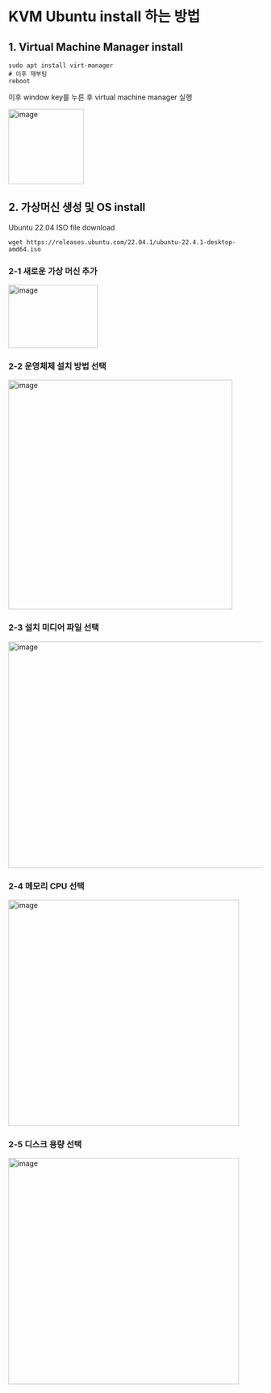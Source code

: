 # KVM Ubuntu install 하는 방법
## 1. Virtual Machine Manager install
```
sudo apt install virt-manager
# 이후 재부팅
reboot

```
이후 window key를 누른 후 virtual machine manager 실행

<img width="149" height="149" alt="image" src="https://github.com/user-attachments/assets/47652197-8b9f-4032-a666-070d27b42b38" />

## 2. 가상머신 생성 및 OS install
Ubuntu 22.04 ISO file download
```
wget https://releases.ubuntu.com/22.04.1/ubuntu-22.4.1-desktop-amd64.iso
```
### 2-1 새로운 가상 머신 추가 

<img width="177" height="125" alt="image" src="https://github.com/user-attachments/assets/2aa1a814-a1e4-4a56-a8b9-8bcb45a906af" />

### 2-2 운영체제 설치 방법 선택 

<img width="444" height="454" alt="image" src="https://github.com/user-attachments/assets/9047c8c1-3142-4945-b75d-03c3c0f1af7c" />


### 2-3 설치 미디어 파일 선택 

<img width="1755" height="448" alt="image" src="https://github.com/user-attachments/assets/9f8067f8-ac1c-4d04-9bf7-332d0aa94f54" />

### 2-4 메모리 CPU 선택

<img width="457" height="448" alt="image" src="https://github.com/user-attachments/assets/f4aa3439-7bee-4f8c-9931-eb490196f3c3" />

### 2-5 디스크 용량 선택

<img width="457" height="448" alt="image" src="https://github.com/user-attachments/assets/c8ff7bcb-76f5-43e9-9e14-c6554c621fec" />
